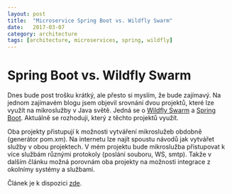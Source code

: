 ```yaml
---
layout: post
title:  "Microservice Spring Boot vs. Wildfly Swarm"
date:   2017-03-07
category: architecture
tags: [architecture, microservices, spring, wildfly]
---
```


Spring Boot vs. Wildfly Swarm
=====

Dnes bude post trošku krátký, ale přesto si myslím, že bude zajímavý. Na jednom zajímavém blogu jsem objevil srovnání dvou projektů, které lze využít na mikroslužby v Java světě. Jedná se o [Wildfly Swarm](http://wildfly-swarm.io/) a [Spring Boot](https://projects.spring.io/spring-boot/). Aktuálně se rozhoduji, který z těchto projektů využít. 

Oba projekty přistupují k možnosti vytváření mikroslužeb obdobně (generátor pom.xm). Na internetu lze najít spoustu návodů jak vytvářet služby v obou projektech. V mém projektu bude mikroslužba přistupovat k více službám různými protokoly (poslání souboru, WS, smtp). Takže v dalším článku možná porovnám oba projekty na možnosti integrace z okolnímy systémy a službami.  

Článek je k dispozici [zde](https://blog.akquinet.de/2017/01/12/the-lightweightness-of-microservices-comparing-spring-boot-wildly-swarm-and-haskell-snap/).

